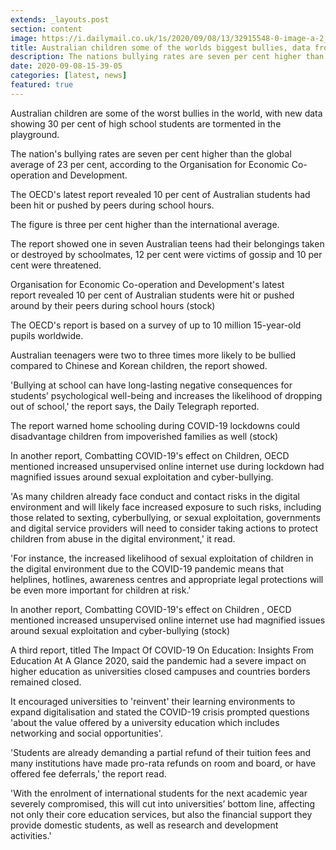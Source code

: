 ```yaml
---
extends: _layouts.post
section: content
image: https://i.dailymail.co.uk/1s/2020/09/08/13/32915548-0-image-a-2_1599567498028.jpg 
title: Australian children some of the worlds biggest bullies, data from OECD shows 
description: The nations bullying rates are seven per cent higher than the global average of 23 per cent, according to the Organisation for Economic Co-operation and Development (OECD). 
date: 2020-09-08-15-39-05 
categories: [latest, news] 
featured: true 
--- 
```

Australian children are some of the worst bullies in the world, with new data showing 30 per cent of high school students are tormented in the playground.

The nation's bullying rates are seven per cent higher than the global average of 23 per cent, according to the Organisation for Economic Co-operation and Development.

The OECD's latest report revealed 10 per cent of Australian students had been hit or pushed by peers during school hours. 

The figure is three per cent higher than the international average. 

The report showed one in seven Australian teens had their belongings taken or destroyed by schoolmates, 12 per cent were victims of gossip and 10 per cent were threatened. 

Organisation for Economic Co-operation and Development's latest report revealed 10 per cent of Australian students were hit or pushed around by their peers during school hours (stock)

The OECD's report is based on a survey of up to 10 million 15-year-old pupils worldwide. 

Australian teenagers were two to three times more likely to be bullied compared to Chinese and Korean children, the report showed.

'Bullying at school can have long-lasting negative consequences for students’ psychological well-being and increases the likelihood of dropping out of school,' the report says, the Daily Telegraph reported.  

The report warned home schooling during COVID-19 lockdowns could disadvantage children from impoverished families as well (stock) 

In another report, Combatting COVID-19's effect on Children, OECD mentioned increased unsupervised online internet use during lockdown had magnified issues around sexual exploitation and cyber-bullying.

'As many children already face conduct and contact risks in the digital environment and will likely face increased exposure to such risks, including those related to sexting, cyberbullying, or sexual exploitation, governments and digital service providers will need to consider taking actions to protect children from abuse in the digital environment,' it read.

'For instance, the increased likelihood of sexual exploitation of children in the digital environment due to the COVID-19 pandemic means that helplines, hotlines, awareness centres and appropriate legal protections will be even more important for children at risk.'

In another report, Combatting COVID-19's effect on Children , OECD mentioned increased unsupervised online internet use had magnified issues around sexual exploitation and cyber-bullying (stock) 

A third report, titled The Impact Of COVID-19 On Education: Insights From Education At A Glance 2020, said the pandemic had a severe impact on higher education as universities closed campuses and countries borders remained closed.

It encouraged universities to 'reinvent' their learning environments to expand digitalisation and stated the COVID-19 crisis prompted questions 'about the value offered by a university education which includes networking and social opportunities'.

'Students are already demanding a partial refund of their tuition fees and many institutions have made pro-rata refunds on room and board, or have offered fee deferrals,' the report read.

'With the enrolment of international students for the next academic year severely compromised, this will cut into universities’ bottom line, affecting not only their core education services, but also the financial support they provide domestic students, as well as research and development activities.'  

